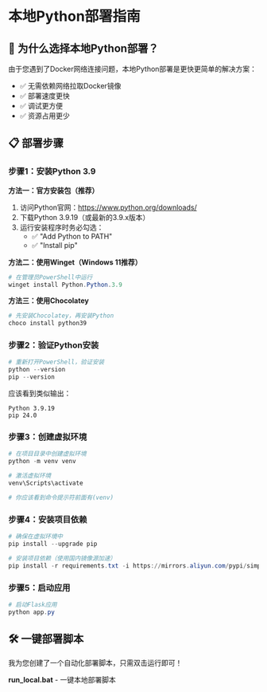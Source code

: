 # 本地Python部署指南

## 🎯 为什么选择本地Python部署？

由于您遇到了Docker网络连接问题，本地Python部署是更快更简单的解决方案：
- ✅ 无需依赖网络拉取Docker镜像
- ✅ 部署速度更快
- ✅ 调试更方便
- ✅ 资源占用更少

## 📋 部署步骤

### 步骤1：安装Python 3.9

**方法一：官方安装包（推荐）**
1. 访问Python官网：https://www.python.org/downloads/
2. 下载Python 3.9.19（或最新的3.9.x版本）
3. 运行安装程序时务必勾选：
   - ✅ "Add Python to PATH"
   - ✅ "Install pip"

**方法二：使用Winget（Windows 11推荐）**
```powershell
# 在管理员PowerShell中运行
winget install Python.Python.3.9
```

**方法三：使用Chocolatey**
```powershell
# 先安装Chocolatey，再安装Python
choco install python39
```

### 步骤2：验证Python安装

```powershell
# 重新打开PowerShell，验证安装
python --version
pip --version
```

应该看到类似输出：
```
Python 3.9.19
pip 24.0
```

### 步骤3：创建虚拟环境

```powershell
# 在项目目录中创建虚拟环境
python -m venv venv

# 激活虚拟环境
venv\Scripts\activate

# 你应该看到命令提示符前面有(venv)
```

### 步骤4：安装项目依赖

```powershell
# 确保在虚拟环境中
pip install --upgrade pip

# 安装项目依赖（使用国内镜像源加速）
pip install -r requirements.txt -i https://mirrors.aliyun.com/pypi/simple/
```

### 步骤5：启动应用

```powershell
# 启动Flask应用
python app.py
```

## 🛠 一键部署脚本

我为您创建了一个自动化部署脚本，只需双击运行即可！

**run_local.bat** - 一键本地部署脚本 